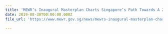 ```yaml
---
title: 'MEWR’s Inaugural Masterplan Charts Singapore’s Path Towards A Zero Waste Nation'
date: 2019-08-30T00:00:00.000Z
file_url: 'https://www.mewr.gov.sg/news/mewrs-inaugural-masterplan-charts-singapores-path-towards--a-zero-waste-nation-1'

---
```


